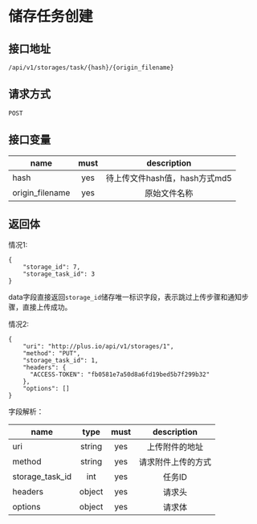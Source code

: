 # 储存任务创建

## 接口地址
```
/api/v1/storages/task/{hash}/{origin_filename}
```

## 请求方式
```
POST
```

## 接口变量
| name     | must     | description |
|----------|:--------:|:--------:|
| hash     | yes      | 待上传文件hash值，hash方式md5 |
| origin_filename | yes | 原始文件名称 |

## 返回体
情况1:
```json5
{
    "storage_id": 7,
    "storage_task_id": 3
}
```
data字段直接返回`storage_id`储存唯一标识字段，表示跳过上传步骤和通知步骤，直接上传成功。

情况2:
```json5
{
    "uri": "http://plus.io/api/v1/storages/1",
    "method": "PUT",
    "storage_task_id": 1,
    "headers": {
      "ACCESS-TOKEN": "fb0581e7a50d8a6fd19bed5b7f299b32"
    },
    "options": []
}
```

字段解析：

| name     | type     | must     | description |
|----------|:--------:|:--------:|:--------:|
| uri      | string   | yes      | 上传附件的地址 |
| method   | string   | yes      | 请求附件上传的方式 |
| storage_task_id | int | yes    | 任务ID |
| headers  | object   | yes      | 请求头 |
| options  | object   | yes      | 请求体 |
